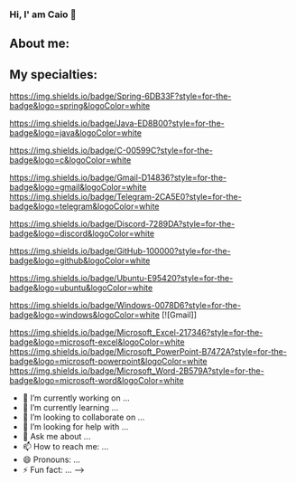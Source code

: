 ### Hi, I' am Caio 👋

## About me:


## My specialties:
https://img.shields.io/badge/Spring-6DB33F?style=for-the-badge&logo=spring&logoColor=white


https://img.shields.io/badge/Java-ED8B00?style=for-the-badge&logo=java&logoColor=white

https://img.shields.io/badge/C-00599C?style=for-the-badge&logo=c&logoColor=white

https://img.shields.io/badge/Gmail-D14836?style=for-the-badge&logo=gmail&logoColor=white
https://img.shields.io/badge/Telegram-2CA5E0?style=for-the-badge&logo=telegram&logoColor=white

https://img.shields.io/badge/Discord-7289DA?style=for-the-badge&logo=discord&logoColor=white

https://img.shields.io/badge/GitHub-100000?style=for-the-badge&logo=github&logoColor=white

https://img.shields.io/badge/Ubuntu-E95420?style=for-the-badge&logo=ubuntu&logoColor=white

https://img.shields.io/badge/Windows-0078D6?style=for-the-badge&logo=windows&logoColor=white
[![Gmail]]

https://img.shields.io/badge/Microsoft_Excel-217346?style=for-the-badge&logo=microsoft-excel&logoColor=white
https://img.shields.io/badge/Microsoft_PowerPoint-B7472A?style=for-the-badge&logo=microsoft-powerpoint&logoColor=white
https://img.shields.io/badge/Microsoft_Word-2B579A?style=for-the-badge&logo=microsoft-word&logoColor=white

- 🔭 I’m currently working on ...
- 🌱 I’m currently learning ...
- 👯 I’m looking to collaborate on ...
- 🤔 I’m looking for help with ...
- 💬 Ask me about ...
- 📫 How to reach me: ...
- 😄 Pronouns: ...
- ⚡ Fun fact: ...
-->
